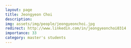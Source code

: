 ```yaml
---
layout: page
title: Jeongyeon Choi
description:
img: assets/img/people/jeongyeonchoi.jpg
redirect: http://www.linkedin.com/in/jeongyeonchoi0314
importance: 33
category: master's students
---
```


